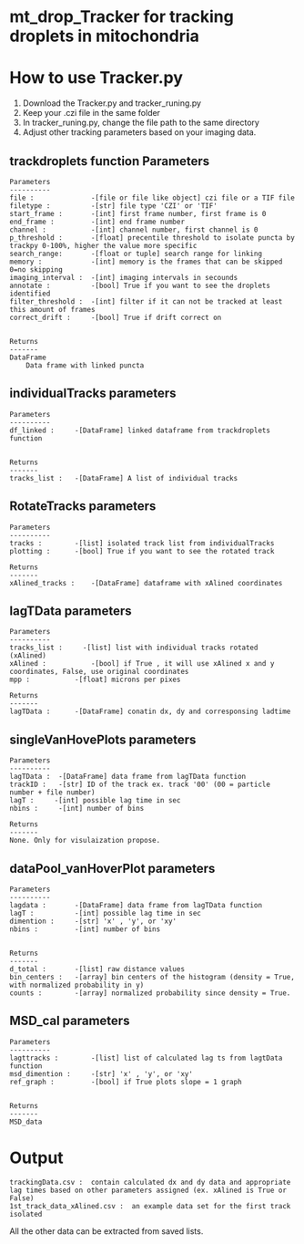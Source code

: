 # mt_drop_Tracker for tracking droplets in mitochondria 

# How to use Tracker.py
1. Download the Tracker.py and tracker_runing.py   
2. Keep your .czi file in the same folder   
3. In tracker_runing.py, change the file path to the same directory 
4. Adjust other tracking parameters based on your imaging data.  

## trackdroplets function Parameters 
        
    Parameters
    ----------
    file :              -[file or file like object] czi file or a TIF file
    filetype :          -[str] file type 'CZI' or 'TIF' 
    start_frame :       -[int] first frame number, first frame is 0
    end_frame :         -[int] end frame number
    channel :           -[int] channel number, first channel is 0        
    p_threshold :       -[float] precentile threshold to isolate puncta by trackpy 0-100%, higher the value more specific
    search_range:       -[float or tuple] search range for linking   
    memory :            -[int] memory is the frames that can be skipped 0=no skipping     
    imaging_interval :  -[int] imaging intervals in secounds     
    annotate :          -[bool] True if you want to see the droplets identified      
    filter_threshold :  -[int] filter if it can not be tracked at least this amount of frames    
    correct_drift :     -[bool] True if drift correct on
        

    Returns
    -------
    DataFrame
        Data frame with linked puncta
## individualTracks parameters 
    Parameters
    ----------
    df_linked :     -[DataFrame] linked dataframe from trackdroplets function
    
            
    Returns
    -------
    tracks_list :   -[DataFrame] A list of individual tracks 

## RotateTracks parameters
    Parameters
    ----------
    tracks :        -[list] isolated track list from individualTracks       
    plotting :      -[bool] True if you want to see the rotated track
               
    Returns
    -------
    xAlined_tracks :    -[DataFrame] dataframe with xAlined coordinates
## lagTData parameters  
    Parameters
    ----------
    tracks_list :     -[list] list with individual tracks rotated (xAlined)
    xAlined :           -[bool] if True , it will use xAlined x and y coordinates, False, use original coordinates
    mpp :           -[float] microns per pixes

    Returns
    -------
    lagTData :      -[DataFrame] conatin dx, dy and corresponsing ladtime

## singleVanHovePlots parameters
    Parameters
    ----------
    lagTData :  -[DataFrame] data frame from lagTData function
    trackID :   -[str] ID of the track ex. track '00' (00 = particle number + file number)
    lagT :     -[int] possible lag time in sec
    nbins :     -[int] number of bins 
   
    Returns
    -------
    None. Only for visulaization propose. 

## dataPool_vanHoverPlot parameters
    Parameters
    ----------
    lagdata :       -[DataFrame] data frame from lagTData function
    lagT :          -[int] possible lag time in sec
    dimention :     -[str] 'x' , 'y', or 'xy'
    nbins :         -[int] number of bins 
       

    Returns
    -------
    d_total :       -[list] raw distance values  
    bin_centers :   -[array] bin centers of the histogram (density = True, with normalized probability in y)
    counts :        -[array] normalized probability since density = True.


## MSD_cal parameters 
    Parameters
    ----------
    lagttracks :        -[list] list of calculated lag ts from lagtData function 
    msd_dimention :     -[str] 'x' , 'y', or 'xy'
    ref_graph :         -[bool] if True plots slope = 1 graph
        
    
    Returns
    -------
    MSD_data 



# Output
    trackingData.csv :  contain calculated dx and dy data and appropriate lag times based on other parameters assigned (ex. xAlined is True or False)   
    1st_track_data_xAlined.csv :  an example data set for the first track isolated   

All the other data can be extracted from saved lists.
